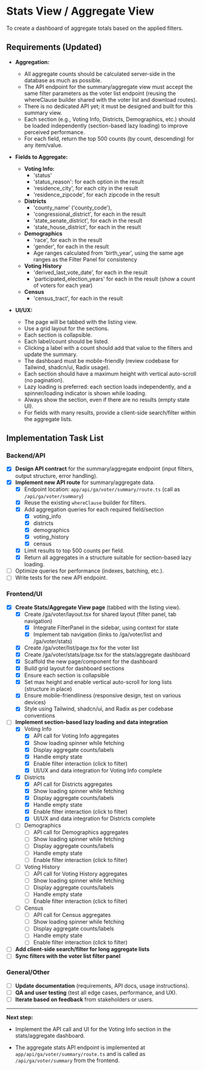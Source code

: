 # Stats View / Aggregate View

To create a dashboard of aggregate totals based on the applied filters.

## Requirements (Updated)

- **Aggregation:**
  - All aggregate counts should be calculated server-side in the database as much as possible.
  - The API endpoint for the summary/aggregate view must accept the same filter parameters as the voter list endpoint (reusing the whereClause builder shared with the voter list and download routes).
  - There is no dedicated API yet; it must be designed and built for this summary view.
  - Each section (e.g., Voting Info, Districts, Demographics, etc.) should be loaded independently (section-based lazy loading) to improve perceived performance.
  - For each field, return the top 500 counts (by count, descending) for any item/value.

- **Fields to Aggregate:**
  - **Voting Info:**
    - 'status'
    - 'status_reason': for each option in the result
    - 'residence_city', for each city in the result
    - 'residence_zipcode', for each zipcode in the result
  - **Districts**
    - 'county_name' ('county_code'),
    - 'congressional_district', for each in the result
    - 'state_senate_district', for each in the result
    - 'state_house_district', for each in the result
  - **Demographics**
    - 'race', for each in the result
    - 'gender', for each in the result
    - Age ranges calculated from 'birth_year', using the same age ranges as the Filter Panel for consistency
  - **Voting History**
    - 'derived_last_vote_date', for each in the result
    - 'participated_election_years' for each in the result (show a count of voters for each year)
  - **Census**
    - 'census_tract', for each in the result

- **UI/UX:**
  - The page will be tabbed with the listing view.
  - Use a grid layout for the sections.
  - Each section is collapsible.
  - Each label/count should be listed.
  - Clicking a label with a count should add that value to the filters and update the summary.
  - The dashboard must be mobile-friendly (review codebase for Tailwind, shadcn/ui, Radix usage).
  - Each section should have a maximum height with vertical auto-scroll (no pagination).
  - Lazy loading is preferred: each section loads independently, and a spinner/loading indicator is shown while loading.
  - Always show the section, even if there are no results (empty state UI).
  - For fields with many results, provide a client-side search/filter within the aggregate lists.

## Implementation Task List

### Backend/API
- [x] **Design API contract** for the summary/aggregate endpoint (input filters, output structure, error handling).
- [x] **Implement new API route** for summary/aggregate data.
    - [x] Endpoint location: `app/api/ga/voter/summary/route.ts` (call as `/api/ga/voter/summary`)
    - [x] Reuse the existing `whereClause` builder for filters.
    - [x] Add aggregation queries for each required field/section
        - [x] voting_info
        - [x] districts
        - [x] demographics
        - [x] voting_history
        - [x] census
    - [x] Limit results to top 500 counts per field.
    - [x] Return all aggregates in a structure suitable for section-based lazy loading.
- [ ] Optimize queries for performance (indexes, batching, etc.).
- [ ] Write tests for the new API endpoint.

### Frontend/UI
- [x] **Create Stats/Aggregate View page** (tabbed with the listing view).
    - [x] Create /ga/voter/layout.tsx for shared layout (filter panel, tab navigation)
        - [x] Integrate FilterPanel in the sidebar, using context for state
        - [x] Implement tab navigation (links to /ga/voter/list and /ga/voter/stats)
    - [x] Create /ga/voter/list/page.tsx for the voter list
    - [x] Create /ga/voter/stats/page.tsx for the stats/aggregate dashboard
    - [x] Scaffold the new page/component for the dashboard
    - [x] Build grid layout for dashboard sections
    - [x] Ensure each section is collapsible
    - [x] Set max height and enable vertical auto-scroll for long lists (structure in place)
    - [x] Ensure mobile-friendliness (responsive design, test on various devices)
    - [x] Style using Tailwind, shadcn/ui, and Radix as per codebase conventions

- [ ] **Implement section-based lazy loading and data integration**
    - [x] Voting Info
        - [x] API call for Voting Info aggregates
        - [x] Show loading spinner while fetching
        - [x] Display aggregate counts/labels
        - [x] Handle empty state
        - [x] Enable filter interaction (click to filter)
        - [x] UI/UX and data integration for Voting Info complete
    - [x] Districts
        - [x] API call for Districts aggregates
        - [x] Show loading spinner while fetching
        - [x] Display aggregate counts/labels
        - [x] Handle empty state
        - [x] Enable filter interaction (click to filter)
        - [x] UI/UX and data integration for Districts complete
    - [ ] Demographics
        - [ ] API call for Demographics aggregates
        - [ ] Show loading spinner while fetching
        - [ ] Display aggregate counts/labels
        - [ ] Handle empty state
        - [ ] Enable filter interaction (click to filter)
    - [ ] Voting History
        - [ ] API call for Voting History aggregates
        - [ ] Show loading spinner while fetching
        - [ ] Display aggregate counts/labels
        - [ ] Handle empty state
        - [ ] Enable filter interaction (click to filter)
    - [ ] Census
        - [ ] API call for Census aggregates
        - [ ] Show loading spinner while fetching
        - [ ] Display aggregate counts/labels
        - [ ] Handle empty state
        - [ ] Enable filter interaction (click to filter)

- [ ] **Add client-side search/filter for long aggregate lists**
- [ ] **Sync filters with the voter list filter panel**

### General/Other
- [ ] **Update documentation** (requirements, API docs, usage instructions).
- [ ] **QA and user testing** (test all edge cases, performance, and UX).
- [ ] **Iterate based on feedback** from stakeholders or users.

---

**Next step:**
- Implement the API call and UI for the Voting Info section in the stats/aggregate dashboard.

- The aggregate stats API endpoint is implemented at `app/api/ga/voter/summary/route.ts` and is called as `/api/ga/voter/summary` from the frontend.